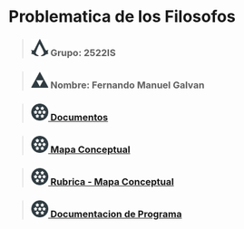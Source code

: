 # Problematica de los Filosofos

> ### <img src="https://github.com/FeR707/FeR707/blob/main/asset/assassins.svg" width="30" height="30"/> **Grupo:** 2522IS

> ### <img src="https://github.com/FeR707/FeR707/blob/main/asset/trifuerza.svg" width="30" height="30"/> **Nombre:** Fernando Manuel Galvan 

> ### <a href="https://github.com/FeR707/problematica_filosofos/tree/main/Documentos" target="_blank"> <img src="https://github.com/FeR707/FeR707/blob/main/asset/esfera.svg" width="30" height="30"/>  Documentos </a> 

> ### <a href="https://github.com/FeR707/problematica_filosofos/blob/main/Documentos/Programacion%20Concurrente%20y%20Secuencial.pdf" target="_blank"> <img src="https://github.com/FeR707/FeR707/blob/main/asset/esfera.svg" width="30" height="30"/>  Mapa Conceptual </a> 

> ### <a href="https://github.com/FeR707/problematica_filosofos/blob/main/Documentos/Rubrica.jpg" target="_blank"> <img src="https://github.com/FeR707/FeR707/blob/main/asset/esfera.svg" width="30" height="30"/>  Rubrica - Mapa Conceptual </a> 

> ### <a href="https://github.com/FeR707/problematica_filosofos/blob/main/Documentos/Doc_Programa_Filosofos.pdf" target="_blank"> <img src="https://github.com/FeR707/FeR707/blob/main/asset/esfera.svg" width="30" height="30"/>  Documentacion de Programa </a> 
